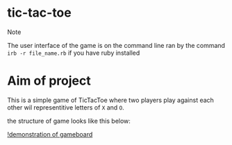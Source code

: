 # tic-tac-toe
> [!NOTE]
> The user interface of the game is on the command line ran by the command `irb -r file_name.rb`
> if you have ruby installed 

# Aim of project 
This is a simple game of TicTacToe where two players play against each other wil representitive letters of `X` and `O`.

the structure of game looks like this below:

[!demonstration of gameboard](https://github.com/zondiMaqina/tic-tac-toe/blob/e237fabacc6bdaf0696c19dfb37dd9a3a272abc5/images/tic-tac-toe.png)
